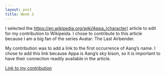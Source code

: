 ```yaml
---
layout: post
title: Week 3
---
```


I selected the <https://en.wikipedia.org/wiki/Appa_(character)> article to edit for my contribution to Wikipeida. I chose to contribute to this article because I am a big fan of the series Avatar: The Last Airbender. 

My contribution was to add a link to the first occurrence of Aang’s name. I chose to add this link because Appa is Aang’s sky bison, so it is important to have their connection readily available in the article. 

[Link to my contribution](<https://en.wikipedia.org/w/index.php?title=Appa_(character)&oldid=825221947>)
